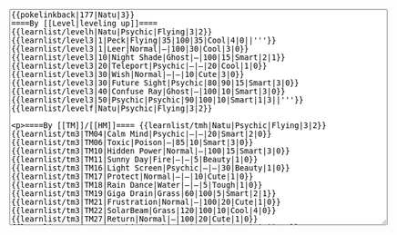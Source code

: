 </p><textarea readonly="" accesskey="," id="wpTextbox1" cols="80" rows="25" style="" class="mw-editfont-monospace" lang="en" dir="ltr" name="wpTextbox1">{{pokelinkback|177|Natu|3}}
====By [[Level|leveling up]]====
{{learnlist/levelh|Natu|Psychic|Flying|3|2}}
{{learnlist/level3|1|Peck|Flying|35|100|35|Cool|4|0||'''}}
{{learnlist/level3|1|Leer|Normal|—|100|30|Cool|3|0}}
{{learnlist/level3|10|Night Shade|Ghost|—|100|15|Smart|2|1}}
{{learnlist/level3|20|Teleport|Psychic|—|—|20|Cool|1|0}}
{{learnlist/level3|30|Wish|Normal|—|—|10|Cute|3|0}}
{{learnlist/level3|30|Future Sight|Psychic|80|90|15|Smart|3|0}}
{{learnlist/level3|40|Confuse Ray|Ghost|—|100|10|Smart|3|0}}
{{learnlist/level3|50|Psychic|Psychic|90|100|10|Smart|1|3||'''}}
{{learnlist/levelf|Natu|Psychic|Flying|3|2}}

====By [[TM]]/[[HM]]====
{{learnlist/tmh|Natu|Psychic|Flying|3|2}}
{{learnlist/tm3|TM04|Calm Mind|Psychic|—|—|20|Smart|2|0}}
{{learnlist/tm3|TM06|Toxic|Poison|—|85|10|Smart|3|0}}
{{learnlist/tm3|TM10|Hidden Power|Normal|—|100|15|Smart|3|0}}
{{learnlist/tm3|TM11|Sunny Day|Fire|—|—|5|Beauty|1|0}}
{{learnlist/tm3|TM16|Light Screen|Psychic|—|—|30|Beauty|1|0}}
{{learnlist/tm3|TM17|Protect|Normal|—|—|10|Cute|1|0}}
{{learnlist/tm3|TM18|Rain Dance|Water|—|—|5|Tough|1|0}}
{{learnlist/tm3|TM19|Giga Drain|Grass|60|100|5|Smart|2|1}}
{{learnlist/tm3|TM21|Frustration|Normal|—|100|20|Cute|1|0}}
{{learnlist/tm3|TM22|SolarBeam|Grass|120|100|10|Cool|4|0}}
{{learnlist/tm3|TM27|Return|Normal|—|100|20|Cute|1|0}}
{{learnlist/tm3|TM29|Psychic|Psychic|90|100|10|Smart|1|3||'''}}
{{learnlist/tm3|TM30|Shadow Ball|Ghost|80|100|15|Smart|3|0}}
{{learnlist/tm3|TM32|Double Team|Normal|—|—|15|Cool|2|0}}
{{learnlist/tm3|TM33|Reflect|Psychic|—|—|20|Smart|1|0}}
{{learnlist/tm3|TM40|Aerial Ace|Flying|60|—|20|Cool|2|0||'''}}
{{learnlist/tm3|TM42|Facade|Normal|70|100|20|Cute|2|0}}
{{learnlist/tm3|TM43|Secret Power|Normal|70|100|20|Smart|1|0}}
{{learnlist/tm3|TM44|Rest|Psychic|—|—|10|Cute|2|0}}
{{learnlist/tm3|TM45|Attract|Normal|—|100|15|Cute|2|0}}
{{learnlist/tm3|TM46|Thief|Dark|40|100|10|Tough|1|0}}
{{learnlist/tm3|TM47|Steel Wing|Steel|70|90|25|Cool|2|0}}
{{learnlist/tm3|TM48|Skill Swap|Psychic|—|—|10|Smart|1|0}}
{{learnlist/tm3|HM05|Flash|Normal|—|70|20|Beauty|3|0}}
{{learnlist/tmf|Natu|Psychic|Flying|3|2}}

====By {{pkmn|breeding}}====
{{learnlist/breedh|Natu|Psychic|Flying|3|2}}
{{learnlist/breed3|{{MSP/3|021|Spearow}}{{MSP/3|022|Fearow}}{{MSP/3|084|Doduo}}{{MSP/3|085|Dodrio}}|Drill Peck|Flying|80|100|20|Cool|4|0||'''}}
{{learnlist/breed3|{{MSP/3|198|Murkrow}}|Faint Attack|Dark|60|—|20|Smart|2|0}}
{{learnlist/breed3|{{MSP/3|016|Pidgey}}{{MSP/3|017|Pidgeotto}}{{MSP/3|018|Pidgeot}}|FeatherDance|Flying|—|100|15|Beauty|2|0}}
{{learnlist/breed3|{{MSP/3|041|Zubat}}{{MSP/3|042|Golbat}}{{MSP/3|169|Crobat}}{{MSP/3|198|Murkrow}}|Haze|Ice|—|—|30|Beauty|3|0}}
{{learnlist/breed3|{{MSP/3|176|Togetic}}|Psych Up|Normal|—|—|10|Smart|2|0|*}}
{{learnlist/breed3|{{MSP/3|016|Pidgey}}{{MSP/3|017|Pidgeotto}}{{MSP/3|018|Pidgeot}}{{MSP/3|084|Doduo}}{{MSP/3|085|Dodrio}}{{MSP/3|276|Taillow}}&lt;br>{{MSP/3|277|Swellow}}{{MSP/3|278|Wingull}}{{MSP/3|279|Pelipper}}|Quick Attack|Normal|40|100|30|Cool|3|0}}
{{learnlist/breed3|{{MSP/3|333|Swablu}}{{MSP/3|334|Altaria}}|Refresh|Normal|—|—|20|Cute|1|0}}
{{learnlist/breed3|{{MSP/3|227|Skarmory}}|Steel Wing|Steel|70|90|25|Cool|2|0}}
{{learnlist/breedf|Natu|Psychic|Flying|3|2}}

====By [[Move Tutor|tutoring]]====
{{learnlist/tutorh|Natu|Psychic|Flying|3|2}}
{{learnlist/tutor3|Double-Edge|Normal|120|100|15|Tough|6|0|||yes|yes|yes}}
{{learnlist/tutor3|Dream Eater|Psychic|100|100|15|Smart|2|2||'''|yes|yes|yes}}
{{learnlist/tutor3|Endure|Normal|—|—|10|Tough|2|0|||no|yes|no}}
{{learnlist/tutor3|Mimic|Normal|—|—|10|Cute|1|0|||yes|yes|yes}}
{{learnlist/tutor3|Nightmare|Ghost|—|—|15|Smart|1|3|||no|no|yes}}
{{learnlist/tutor3|Psych Up|Normal|—|—|10|Smart|2|0|||no|yes|no}}
{{learnlist/tutor3|Sky Attack|Flying|140|90|5|Cool|3|0||'''|no|no|yes}}
{{learnlist/tutor3|Sleep Talk|Normal|—|—|10|Cute|3|0|||no|yes|no}}
{{learnlist/tutor3|Snore|Normal|40|100|15|Cute|4|0|||no|yes|no}}
{{learnlist/tutor3|Substitute|Normal|—|—|10|Smart|2|0|||yes|yes|yes}}
{{learnlist/tutor3|Swagger|Normal|—|90|15|Cute|2|0|||no|yes|yes}}
{{learnlist/tutor3|Swift|Normal|60|—|20|Cool|2|0|||no|yes|no}}
{{learnlist/tutor3|Thunder Wave|Electric|—|100|20|Cool|2|1|||yes|yes|yes}}
{{learnlist/tutorf|Natu|Psychic|Flying|3|2}}

====Special moves====
{{Shadow moves|177|22|Shadow Blitz|Shadow Shed|--|--|Baton Pass|Normal|Future Sight|Psychic|Night Shade|Ghost|Aerial Ace|Flying|XD|psychic|flying}}

[[it:Natu/Mosse apprese in terza generazione]]
[[zh:天然雀/第三世代招式表]]
